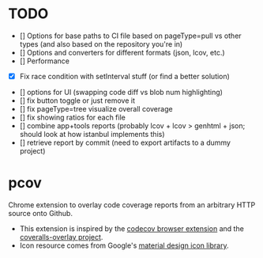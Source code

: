 # TODO

- [] Options for base paths to CI file based on pageType=pull vs other types (and also based on the repository you're in)
- [] Options and converters for different formats (json, lcov, etc.)
- [] Performance
- [x] Fix race condition with setInterval stuff (or find a better solution)
- [] options for UI (swapping code diff vs blob num highlighting)
- [] fix button toggle or just remove it
- [] fix pageType=tree visualize overall coverage
- [] fix showing ratios for each file
- [] combine app+tools reports (probably lcov + lcov > genhtml + json; should look at how istanbul implements this)
- [] retrieve report by commit (need to export artifacts to a dummy project)

# pcov

Chrome extension to overlay code coverage reports from an arbitrary HTTP source onto Github.

* This extension is inspired by the [codecov browser extension](https://github.com/codecov/browser-extension) and the [coveralls-overlay project](https://github.com/kwonoj/coveralls-overlay).
* Icon resource comes from Google's [material design icon library](https://www.google.com/design/icons/#ic_visibility).
